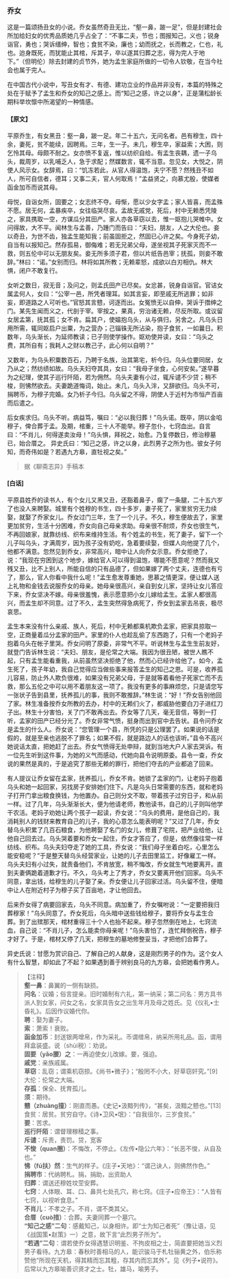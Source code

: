 <script type="text/javascript">
    var head = document.getElementsByTagName('head')[0];
    cssURL = '/public/liao.css';
    linkTag = document.createElement('link');
    linkTag.href = cssURL;
    linkTag.setAttribute('type','text/css');
    linkTag.setAttribute('rel','stylesheet');
    head.appendChild(linkTag);
</script>
### 乔女

这是一篇颂扬丑女的小说。乔女虽然奇丑无比，“壑一鼻，跛一足”，但是封建社会所加给妇女的优秀品质她几乎占全了：“不事二夫，节也；图报知己，义也；锐身诣官，勇也；哭诉缙绅，智也；食贫不染，廉也；幼而抚之，长而教之，仁也，礼也。迨身既死，而犹能止其棺，斥其子，卒以遂其归葬之志，得为完人于地下。”（但明伦）除去封建的贞节外，她为孟生家庭所做的一切令人钦敬，在当今社会也属于完人。

在中国古代小说中，写丑女有才、有德、建功立业的作品并非没有，本篇的特殊之处在于赋予了孟生和乔女的知己之感上。而“知己之感，许之以身”，正是蒲松龄长期科举坎懔中所渴望的一种情感。

#### 【原文】
<section>
平原乔生，有女黑丑：壑一鼻，跛一足。年二十五六，无问名者。邑有穆生，四十余，妻死，贫不能续，因聘焉。三年，生一子。未几，穆生卒，家益索；大困，则乞怜其母。母颇不耐之。女亦愤不复返，惟以纺织自给。有孟生丧耦，遗一子乌头，裁周岁，以乳哺乏人，急于求配；然媒数言，辄不当意。忽见女，大悦之，阴使人风示女。女辞焉，曰：“饥冻若此，从官人得温饱，夫宁不愿？然残丑不如人，所可自信者，德耳；又事二夫，官人何取焉！”孟益贤之，向慕尤殷，使媒者函金加币而说其母。

母悦，自诣女所，固要之；女志终不夺。母惭，愿以少女字孟；家人皆喜，而孟殊不愿。居无何，孟暴疾卒，女往临哭尽哀。孟故无戚党，死后，村中无赖悉凭陵之，家具携取一空，方谋瓜分其田产。家人亦各草窃以去，惟一妪抱儿哭帷中。女问得故，大不平。闻林生与孟善，乃踵门而告曰：“夫妇，朋友，人之大伦也。妾以奇丑，为世不齿，独孟生能知我；前虽固拒之，然固已心许之矣。今身死子幼，自当有以报知己。然存孤易，御侮难；若无兄弟父母，遂坐视其子死家灭而不一救，则五伦中可以无朋友矣。妾无所多须子君，但以片纸告邑宰；抚孤，则妾不敢辞。”林曰：“诺。”女别而归。林将如其所教；无赖辈怒，成欲以白刃相仇。林大惧，闭户不敢复行。

女听之数日，寂无音；及问之，则孟氏田产已尽矣。女忿甚，锐身自诣官。官诘女属孟何人，女曰：“公宰一邑，所凭者理耳。如其言妄，即至戚无所逃罪；如非妄，即道路之人可听也。”官怒其言戆，诃逐而出。女冤愤无以自伸，哭诉于撍绅之门。某先生闻而义之，代剖于宰。宰按之，果真，穷治诸无赖，尽反所取。或议留女居孟第，抚其孤；女不肯。扁其户，使媪抱乌头，从与俱归，另舍之。凡乌头日用所需，辄同妪启户出粟，为之营办；己锱铢无所沾染，抱子食贫，一如曩日。积数年，乌头渐长，为延师教读；已子则使学操作。妪劝使并读，女曰：“乌头之费，其所自有；我耗人之财以教己子，此心何以自明？”

又数年，为乌头积粟数百石，乃聘于名族，治其第宅，析今归。乌头位要同居，女乃从之；然纺绩如故。乌头夫妇夺其具，女曰：“我母子坐食，心何安矣。”遂早暮为之纪理，使其子巡行阡陌，若为佣然。乌头夫妻有小过，辄斥谴不少贷；稍不梭，则怫然欲去。夫妻跪道悔词，始止。未几，乌头入泮，又辞欲归。乌头不可，捐聘币，为穆子完婚。女乃析子今归。乌头留之不得，阴使人于近村为市恒产百亩而后遣之。

后女疾求归。乌头不听。病益笃，嘱曰：“必以我归葬！”乌头诺。既卒，阴以金啗穆子，俾合葬于孟。及期，棺重，三十人不能举。穆子忽仆，七窍血出。自言曰：“不肖儿，何得遂卖汝母！”乌头惧，拜祝之，始愈。乃复停数日，修治穆墓已，始合厝之。
异史氏曰：“知己之感，许之以身，此烈男子之所为也。彼女子何知，而奇伟如是？若遇九方皋，直牡视之矣。”

</section>

> 据《聊斋志异》手稿本

#### [白话]
<aside>

平原县姓乔的读书人，有个女儿又黑又丑，还豁着鼻子，瘸了一条腿，二十五六岁了也没人来聘娶。城里有个姓穆的书生，四十多岁，妻子死了，家里贫穷无力续娶，就娶了乔家女儿。乔女过门三年，生了一个儿子。不久，穆生便故去了，家里更加贫穷，生活十分困难，乔女向自己母亲求助。母亲很不耐烦，乔女也很生气，不再回娘家，就靠纺线、织布来维持生活。有个姓孟的书生，死了妻子，留下一个儿子叫乌头，才满周岁，因为孩子没有奶吃，急着要续娶，但媒人向他提了几个，他都不满意。忽然见到乔女，非常高兴，暗中让人向乔女示意。乔女拒绝了，说：“我现在穷困到这个地步，嫁给官人可以得到温饱，哪能不愿意呢？然而我又残又丑，比不上别人，所能自信的只有品德了，但如果嫁了两个丈夫，连德也有亏了，那么，官人你看中我什么呢！”孟生愈发尊重她，思慕之情更深，便让媒人送上礼物和金钱去说服乔女的母亲。她母亲很高兴，亲自到女儿家，坚持让女儿答应下来，乔女坚决不嫁。母亲很羞愧，表示愿意把小女儿嫁给孟生。孟家人都很高兴，而孟生却不同意。过了不久，孟生突然得急病死了，乔女到孟家去吊丧，极尽哀思。

孟生本来没有什么亲戚、族人，死后，村中无赖都乘机欺负孟家，把家具掠取一空，正商量着瓜分孟家的田产。家里的仆人也趁乱偷了东西跑了，只有一个老妈子抱着乌头在帐子里哭。乔女问明了原委，非常气不平。听说林生与孟生生前友好，就登门告诉林生说：“夫妇、朋友，是伦常之大端。我因为很丑陋，被世人瞧不起，只有孟生能看重我，从前虽然坚决拒绝了他，然而心已经许给他了。如今，孟生死了，孩子年幼，我自己觉得应当做些事来报答孟生的知己之恩。可是，收养孤儿容易，防止外人欺负很难，如果没有兄弟父母，于是就等着看他子死家亡而不去救，那么五伦之中可以用不着朋友这一项了。我没有更多的事麻烦您，只是请您写一张状子告到县里，抚养孤儿的事，我则不敢推辞。”林生说：“好！”乔女告别他回了家。林生准备按乔女所教的去办，村中的无赖们火了，都威胁他要白刀子进红刀子出。林生十分害怕，关了门不敢再出去。乔女等了几天，毫无音信，等到一打听，孟家的田产已经分光了。乔女非常气愤，挺身而出到官中去告状。县令问乔女是孟生的什么人。乔女说：“您管理一个县，所凭的只是公理罢了。如果说的话是假的，就是至亲也逃脱不了罪名；如果不假，就是路边人的话也该听。”县令不高兴她说话太直，把她赶了出去。乔女气愤得无处申辩，就到当地大户人家去哭诉。有一位先生听到这件事，为她的义气而感动，代她向县令说明原委。县令一查，乔女说的果然是真的，于是追究了那些无赖的罪行，把他们夺去的产业都追了回来。

有人提议让乔女留在孟家，抚养孤儿，乔女不肯。她锁了孟家的门，让老妈子抱着乌头和她一起回家，另找房子安排她们住下。凡是乌头日常需要的东西，就和老妈子打开门拿出粮食换钱，为他置办。自己则分文不取，带着孩子过穷日子，和从前一样。过了几年，乌头渐渐长大，便为他请老师，教他读书，自己的儿子则叫他学干农活。老妈子劝她让两个孩子一起读，乔女说：“乌头的费用，是他自己的，我消耗别人的钱财来教育自己的儿子，我的心意怎么能表明呢？”又过了几年，乔女替乌头积累了几百石粮食，为他聘娶了名门的女儿，修葺了宅院，把产业给他，让他自己回去过。乌头哭着要和乔女一起住，乔女才答应了，但是，依然像往常一样纺线、织布。乌头夫妇夺走了她的工具，乔女说：“我们母子坐着白吃，心里怎么能安稳呢？”于是整天替乌头经营家业，让她的儿子去田里监工，好像雇工一样。乌头夫妇有小过失，就责备他们，不肯放宽，稍不悔改，乔女就生气地要离开。直到夫妻俩跪着道歉才行。不久，乌头考上了秀才，乔女又要离开他们回家。乌头不同意，拿出钱，给穆生的儿子娶了亲。乔女便让儿子回家过活。乌头留不住，便暗中让人在附近村子为穆子买了百亩地，才让他回去。

后来乔女得了病要回家去，乌头不同意。病加重了，乔女嘱咐说：“一定要把我归葬穆家！”乌头同意了。乔女死后，乌头暗中送些钱给穆子，要将乔女与孟生合葬。到了出殡那天，棺材重得三十个人也抬不起来。穆子忽然倒在地上，七窍流血，自己说：“不肖儿子，怎么能卖你母亲呢！”乌头害怕了，连忙拜倒祝告，穆子才好了。于是，棺材又停了几天，把穆生的墓地修整妥当，才把他们合葬了。

异史氏说：甘愿为赏识自己、了解自己的人献身，这是刚烈男子的作为。这个女人有什么智慧，却如此了不起？如果遇到善于辨别良马的九方皋，会把她看作男人。

</aside>

> 【注释】  
<b>壑一鼻</b>：鼻翼的一侧有缺损。  
<b>问名</b>：议婚；俗言提亲。旧时婚制有六礼，第一纳采；第二问名：男方具书派人到女家，问女之名，女家具告女之出生年月及母之姓氏。见《仪礼•士昏礼》。后因作议婚代你。  
<b>聘</b>：娶为妻子。  
<b>索</b>：萧索！衰败。  
<b>函金加币</b>：封送银两增帛，作为采礼。币谓缯帛，纳采所用礼品。函，谓用拜盒装盛。说（shùi税）：劝说。  
<b>固要（yǎo腰）之</b>：一再迫使女儿改嫁。要，强迫。  
<b>戚党</b>：亲族戚属。  
<b>草窃</b>：乱窃；谓乘机窃掠。《尚书•微子》；“殷罔不小大，好草窃奸究。”[9]大伦：伦常之大端。  
<b>存孤</b>：保全、抚育孤儿。  
<b>须</b>：期待。  
<b>戆（zhuàng撞）</b>：刚直而愚。《史记•汲黯列传》，“甚矣，汲黯之戆也。”[13]食贫：居贫。贫穷自守。《诗•卫风•氓》：“自我徂尔，三岁食贫。”  
<b>要</b>：苦求。  
<b>巡行阡陌</b>：谓督理稼穑之事。  
<b>斥谴</b>：斥责，责罚。贷，宽客  
<b>不悛（quan圈）</b>：不悔改，不停止。《左传•隐公六年》：“长恶不悛，从自及也。”  
<b>怫（fú扶）然</b>：生气的样子。《庄子•天地》：“谓己诀人，则佛然作色。”  
<b>捐聘市</b>：代纳聘札。捐，捐助，出资助人  
<b>归葬</b>：谓送还穆姓坟茔安葬。  
<b>七窍</b>：人体眼、耳、口、鼻共七处孔穴，称七窍。《庄子•应帝王》：“人皆有七窍，以视听食息。”  
<b>不肖儿</b>：不孝之子。不肖，谓不类其父。  
<b>合厝（cuò措）</b>：合葬。夫妻同葬一个墓穴。  
<b>“知己之感”二句</b>：感戴知己，以身相许。即“士为知己者死”（豫让语，见《战国策•赵策》一）之意，故下言“此烈男子所为”。  
<b>“若遇”二句</b>：谓若使乔女得遇慧识明鉴、不拘皮相之士，简直要把她当义烈男子看待。九方皋</b>：春秋时善相马的人，能识骏马于札牡骊黄之外，伯乐称赞他“所现在天机，得其精而忘其粗，存其内而忘其外”。见《列子•说符》。后常以九方皋喻善识贤才之士。牡，雄马，喻男子。  
